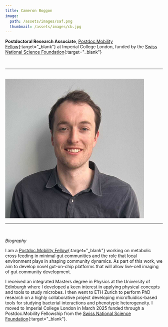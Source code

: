 ```yaml
---
title: Cameron Boggon
image: 
  path: /assets/images/saf.png 
  thumbnail: /assets/images/cb.jpg
---
```


**Postdoctoral Research Associate**, [Postdoc.Mobility Fellow](https://www.snf.ch/en/XIZpfY3iVS5KRRoD/funding/careers/postdoc-mobility){:target="_blank"} at Imperial College London, funded by the [Swiss National Science Foundation](https://www.snf.ch/en){:target="_blank"}

<br>

***

<br>


<img src ="/assets/images/cb.jpg" width="444" heigth="444">


<br>

***

<br>


*Biography*

I am a [Postdoc.Mobility Fellow](https://www.snf.ch/en/XIZpfY3iVS5KRRoD/funding/careers/postdoc-mobility){:target="_blank"} working on metabolic cross feeding in minimal gut communities and the role that local environment plays in shaping community dynamics. As part of this work, we aim to develop novel gut-on-chip platforms that will allow live-cell imaging of gut community development.

I received an integrated Masters degree in Physics at the University of Edinburgh where I developed a keen interest in applying physical concepts and tools to study microbes. I then went to ETH Zurich to perform PhD research on a highly collaborative project developing microfluidics-based tools for studying bacterial interactions and phenotypic heterogeneity. I moved to Imperial College London in March 2025 funded through a Postdoc.Mobility Fellowship from the [Swiss National Science Foundation](https://www.snf.ch/en){:target="_blank"}. 

